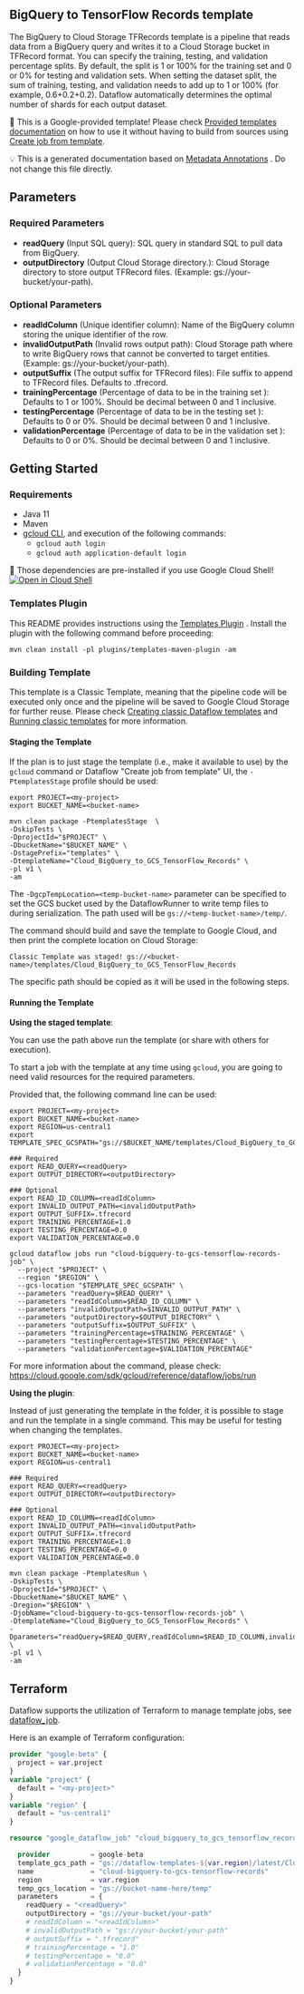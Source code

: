 
BigQuery to TensorFlow Records template
---
The BigQuery to Cloud Storage TFRecords template is a pipeline that reads data
from a BigQuery query and writes it to a Cloud Storage bucket in TFRecord format.
You can specify the training, testing, and validation percentage splits. By
default, the split is 1 or 100% for the training set and 0 or 0% for testing and
validation sets. When setting the dataset split, the sum of training, testing,
and validation needs to add up to 1 or 100% (for example, 0.6+0.2+0.2). Dataflow
automatically determines the optimal number of shards for each output dataset.


:memo: This is a Google-provided template! Please
check [Provided templates documentation](https://cloud.google.com/dataflow/docs/guides/templates/provided/bigquery-to-tfrecords)
on how to use it without having to build from sources using [Create job from template](https://console.cloud.google.com/dataflow/createjob?template=Cloud_BigQuery_to_GCS_TensorFlow_Records).

:bulb: This is a generated documentation based
on [Metadata Annotations](https://github.com/GoogleCloudPlatform/DataflowTemplates#metadata-annotations)
. Do not change this file directly.

## Parameters

### Required Parameters

* **readQuery** (Input SQL query): SQL query in standard SQL to pull data from BigQuery.
* **outputDirectory** (Output Cloud Storage directory.): Cloud Storage directory to store output TFRecord files. (Example: gs://your-bucket/your-path).

### Optional Parameters

* **readIdColumn** (Unique identifier column): Name of the BigQuery column storing the unique identifier of the row.
* **invalidOutputPath** (Invalid rows output path): Cloud Storage path where to write BigQuery rows that cannot be converted to target entities. (Example: gs://your-bucket/your-path).
* **outputSuffix** (The output suffix for TFRecord files): File suffix to append to TFRecord files. Defaults to .tfrecord.
* **trainingPercentage** (Percentage of data to be in the training set ): Defaults to 1 or 100%. Should be decimal between 0 and 1 inclusive.
* **testingPercentage** (Percentage of data to be in the testing set ): Defaults to 0 or 0%. Should be decimal between 0 and 1 inclusive.
* **validationPercentage** (Percentage of data to be in the validation set ): Defaults to 0 or 0%. Should be decimal between 0 and 1 inclusive.



## Getting Started

### Requirements

* Java 11
* Maven
* [gcloud CLI](https://cloud.google.com/sdk/gcloud), and execution of the
  following commands:
  * `gcloud auth login`
  * `gcloud auth application-default login`

:star2: Those dependencies are pre-installed if you use Google Cloud Shell!
[![Open in Cloud Shell](http://gstatic.com/cloudssh/images/open-btn.svg)](https://console.cloud.google.com/cloudshell/editor?cloudshell_git_repo=https%3A%2F%2Fgithub.com%2FGoogleCloudPlatform%2FDataflowTemplates.git&cloudshell_open_in_editor=v1/src/main/java/com/google/cloud/teleport/templates/BigQueryToTFRecord.java)

### Templates Plugin

This README provides instructions using
the [Templates Plugin](https://github.com/GoogleCloudPlatform/DataflowTemplates#templates-plugin)
. Install the plugin with the following command before proceeding:

```shell
mvn clean install -pl plugins/templates-maven-plugin -am
```

### Building Template

This template is a Classic Template, meaning that the pipeline code will be
executed only once and the pipeline will be saved to Google Cloud Storage for
further reuse. Please check [Creating classic Dataflow templates](https://cloud.google.com/dataflow/docs/guides/templates/creating-templates)
and [Running classic templates](https://cloud.google.com/dataflow/docs/guides/templates/running-templates)
for more information.

#### Staging the Template

If the plan is to just stage the template (i.e., make it available to use) by
the `gcloud` command or Dataflow "Create job from template" UI,
the `-PtemplatesStage` profile should be used:

```shell
export PROJECT=<my-project>
export BUCKET_NAME=<bucket-name>

mvn clean package -PtemplatesStage  \
-DskipTests \
-DprojectId="$PROJECT" \
-DbucketName="$BUCKET_NAME" \
-DstagePrefix="templates" \
-DtemplateName="Cloud_BigQuery_to_GCS_TensorFlow_Records" \
-pl v1 \
-am
```

The `-DgcpTempLocation=<temp-bucket-name>` parameter can be specified to set the GCS bucket used by the DataflowRunner to write
temp files to during serialization. The path used will be `gs://<temp-bucket-name>/temp/`.

The command should build and save the template to Google Cloud, and then print
the complete location on Cloud Storage:

```
Classic Template was staged! gs://<bucket-name>/templates/Cloud_BigQuery_to_GCS_TensorFlow_Records
```

The specific path should be copied as it will be used in the following steps.

#### Running the Template

**Using the staged template**:

You can use the path above run the template (or share with others for execution).

To start a job with the template at any time using `gcloud`, you are going to
need valid resources for the required parameters.

Provided that, the following command line can be used:

```shell
export PROJECT=<my-project>
export BUCKET_NAME=<bucket-name>
export REGION=us-central1
export TEMPLATE_SPEC_GCSPATH="gs://$BUCKET_NAME/templates/Cloud_BigQuery_to_GCS_TensorFlow_Records"

### Required
export READ_QUERY=<readQuery>
export OUTPUT_DIRECTORY=<outputDirectory>

### Optional
export READ_ID_COLUMN=<readIdColumn>
export INVALID_OUTPUT_PATH=<invalidOutputPath>
export OUTPUT_SUFFIX=.tfrecord
export TRAINING_PERCENTAGE=1.0
export TESTING_PERCENTAGE=0.0
export VALIDATION_PERCENTAGE=0.0

gcloud dataflow jobs run "cloud-bigquery-to-gcs-tensorflow-records-job" \
  --project "$PROJECT" \
  --region "$REGION" \
  --gcs-location "$TEMPLATE_SPEC_GCSPATH" \
  --parameters "readQuery=$READ_QUERY" \
  --parameters "readIdColumn=$READ_ID_COLUMN" \
  --parameters "invalidOutputPath=$INVALID_OUTPUT_PATH" \
  --parameters "outputDirectory=$OUTPUT_DIRECTORY" \
  --parameters "outputSuffix=$OUTPUT_SUFFIX" \
  --parameters "trainingPercentage=$TRAINING_PERCENTAGE" \
  --parameters "testingPercentage=$TESTING_PERCENTAGE" \
  --parameters "validationPercentage=$VALIDATION_PERCENTAGE"
```

For more information about the command, please check:
https://cloud.google.com/sdk/gcloud/reference/dataflow/jobs/run


**Using the plugin**:

Instead of just generating the template in the folder, it is possible to stage
and run the template in a single command. This may be useful for testing when
changing the templates.

```shell
export PROJECT=<my-project>
export BUCKET_NAME=<bucket-name>
export REGION=us-central1

### Required
export READ_QUERY=<readQuery>
export OUTPUT_DIRECTORY=<outputDirectory>

### Optional
export READ_ID_COLUMN=<readIdColumn>
export INVALID_OUTPUT_PATH=<invalidOutputPath>
export OUTPUT_SUFFIX=.tfrecord
export TRAINING_PERCENTAGE=1.0
export TESTING_PERCENTAGE=0.0
export VALIDATION_PERCENTAGE=0.0

mvn clean package -PtemplatesRun \
-DskipTests \
-DprojectId="$PROJECT" \
-DbucketName="$BUCKET_NAME" \
-Dregion="$REGION" \
-DjobName="cloud-bigquery-to-gcs-tensorflow-records-job" \
-DtemplateName="Cloud_BigQuery_to_GCS_TensorFlow_Records" \
-Dparameters="readQuery=$READ_QUERY,readIdColumn=$READ_ID_COLUMN,invalidOutputPath=$INVALID_OUTPUT_PATH,outputDirectory=$OUTPUT_DIRECTORY,outputSuffix=$OUTPUT_SUFFIX,trainingPercentage=$TRAINING_PERCENTAGE,testingPercentage=$TESTING_PERCENTAGE,validationPercentage=$VALIDATION_PERCENTAGE" \
-pl v1 \
-am
```

## Terraform

Dataflow supports the utilization of Terraform to manage template jobs,
see [dataflow_job](https://registry.terraform.io/providers/hashicorp/google/latest/docs/resources/dataflow_job).

Here is an example of Terraform configuration:


```terraform
provider "google-beta" {
  project = var.project
}
variable "project" {
  default = "<my-project>"
}
variable "region" {
  default = "us-central1"
}

resource "google_dataflow_job" "cloud_bigquery_to_gcs_tensorflow_records" {

  provider          = google-beta
  template_gcs_path = "gs://dataflow-templates-${var.region}/latest/Cloud_BigQuery_to_GCS_TensorFlow_Records"
  name              = "cloud-bigquery-to-gcs-tensorflow-records"
  region            = var.region
  temp_gcs_location = "gs://bucket-name-here/temp"
  parameters        = {
    readQuery = "<readQuery>"
    outputDirectory = "gs://your-bucket/your-path"
    # readIdColumn = "<readIdColumn>"
    # invalidOutputPath = "gs://your-bucket/your-path"
    # outputSuffix = ".tfrecord"
    # trainingPercentage = "1.0"
    # testingPercentage = "0.0"
    # validationPercentage = "0.0"
  }
}
```
